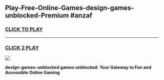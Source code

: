 
## Play-Free-Online-Games-design-games-unblocked-Premium #anzaf
<h3>
<a href="https://premium.freeplayer.one?title=design-games-unblocked&ref=8M">CLICK TO PLAY</a></h3>
<hr>

<h3>
<a href="https://premium.freeplayer.one?title=design-games-unblocked&ref=8M">CLICK 2 PLAY</a>
  
</h3>

<a href="https://premium.freeplayer.one?title=design-games-unblocked&ref=8M"><img src="https://clearcache.store/games.png"></a>


**design-games-unblocked games unblocked: Your Gateway to Fun and Accessible Online Gaming**
